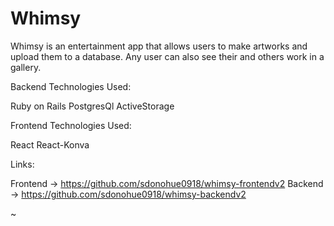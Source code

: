 # Whimsy

Whimsy is an entertainment app that allows users to make artworks and upload them to a database. Any user can also see their and others work in a gallery.

Backend Technologies Used:

Ruby on Rails
PostgresQl
ActiveStorage


Frontend Technologies Used:

React
React-Konva

Links:

Frontend -> https://github.com/sdonohue0918/whimsy-frontendv2
Backend -> https://github.com/sdonohue0918/whimsy-backendv2



~
